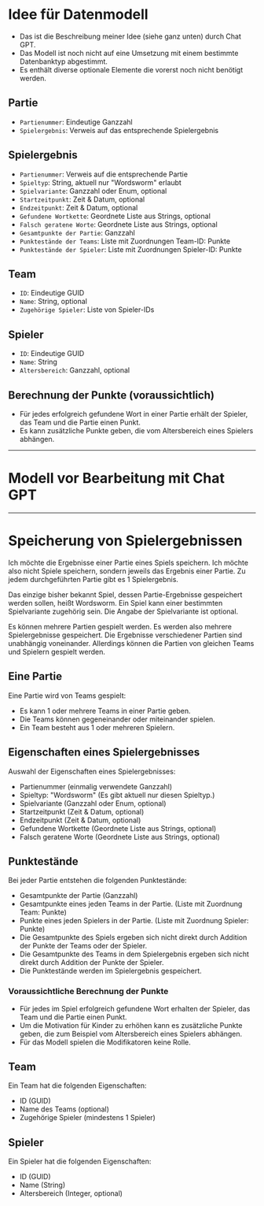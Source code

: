# Idee für Datenmodell
- Das ist die Beschreibung meiner Idee (siehe ganz unten) durch Chat GPT.
- Das Modell ist noch nicht auf eine Umsetzung mit einem bestimmte Datenbanktyp abgestimmt.
- Es enthält diverse optionale Elemente die vorerst noch nicht benötigt werden.

## Partie
- `Partienummer`: Eindeutige Ganzzahl
- `Spielergebnis`: Verweis auf das entsprechende Spielergebnis

## Spielergebnis
- `Partienummer`: Verweis auf die entsprechende Partie
- `Spieltyp`: String, aktuell nur "Wordsworm" erlaubt
- `Spielvariante`: Ganzzahl oder Enum, optional
- `Startzeitpunkt`: Zeit & Datum, optional
- `Endzeitpunkt`: Zeit & Datum, optional
- `Gefundene Wortkette`: Geordnete Liste aus Strings, optional
- `Falsch geratene Worte`: Geordnete Liste aus Strings, optional
- `Gesamtpunkte der Partie`: Ganzzahl
- `Punktestände der Teams`: Liste mit Zuordnungen Team-ID: Punkte
- `Punktestände der Spieler`: Liste mit Zuordnungen Spieler-ID: Punkte

## Team
- `ID`: Eindeutige GUID
- `Name`: String, optional
- `Zugehörige Spieler`: Liste von Spieler-IDs

## Spieler
- `ID`: Eindeutige GUID
- `Name`: String
- `Altersbereich`: Ganzzahl, optional

## Berechnung der Punkte (voraussichtlich)
- Für jedes erfolgreich gefundene Wort in einer Partie erhält der Spieler, das Team und die Partie einen Punkt.
- Es kann zusätzliche Punkte geben, die vom Altersbereich eines Spielers abhängen.

---
# Modell vor Bearbeitung mit Chat GPT
---
# Speicherung von Spielergebnissen

Ich möchte die Ergebnisse einer Partie eines Spiels speichern. Ich möchte also nicht Spiele speichern, sondern jeweils das Ergebnis einer Partie. Zu jedem durchgeführten Partie gibt es 1 Spielergebnis.

Das einzige bisher bekannt Spiel, dessen Partie-Ergebnisse gespeichert werden sollen, heißt Wordsworm. Ein Spiel kann einer bestimmten Spielvariante zugehörig sein. Die Angabe der Spielvariante ist optional.

Es können mehrere Partien gespielt werden. Es werden also mehrere Spielergebnisse gespeichert. Die Ergebnisse verschiedener Partien sind unabhängig voneinander. Allerdings können die Partien von gleichen Teams und Spielern gespielt werden.

## Eine Partie
Eine Partie wird von Teams gespielt:
- Es kann 1 oder mehrere Teams in einer Partie geben.
- Die Teams können gegeneinander oder miteinander spielen.
- Ein Team besteht aus 1 oder mehreren Spielern.

## Eigenschaften eines Spielergebnisses
Auswahl der Eigenschaften eines Spielergebnisses:
- Partienummer (einmalig verwendete Ganzzahl)
- Spieltyp: "Wordsworm" (Es gibt aktuell nur diesen Spieltyp.)
- Spielvariante (Ganzzahl oder Enum, optional)
- Startzeitpunkt (Zeit & Datum, optional)
- Endzeitpunkt (Zeit & Datum, optional)
- Gefundene Wortkette (Geordnete Liste aus Strings, optional)
- Falsch geratene Worte (Geordnete Liste aus Strings, optional)

## Punktestände
Bei jeder Partie entstehen die folgenden Punktestände:
- Gesamtpunkte der Partie (Ganzzahl)
- Gesamtpunkte eines jeden Teams in der Partie. (Liste mit Zuordnung Team: Punkte)
- Punkte eines jeden Spielers in der Partie. (Liste mit Zuordnung Spieler: Punkte)
- Die Gesamtpunkte des Spiels ergeben sich nicht direkt durch Addition der Punkte der Teams oder der Spieler.
- Die Gesamtpunkte des Teams in dem Spielergebnis ergeben sich nicht direkt durch Addition der Punkte der Spieler.
- Die Punktestände werden im Spielergebnis gespeichert.

### Voraussichtliche Berechnung der Punkte
- Für jedes im Spiel erfolgreich gefundene Wort erhalten der Spieler, das Team und die Partie einen Punkt.
- Um die Motivation für Kinder zu erhöhen kann es zusätzliche Punkte geben, die zum Beispiel vom Altersbereich eines Spielers abhängen.
- Für das Modell spielen die Modifikatoren keine Rolle.

## Team
Ein Team hat die folgenden Eigenschaften:
- ID (GUID)
- Name des Teams (optional)
- Zugehörige Spieler (mindestens 1 Spieler)

## Spieler
Ein Spieler hat die folgenden Eigenschaften:
- ID (GUID)
- Name (String)
- Altersbereich (Integer, optional)

